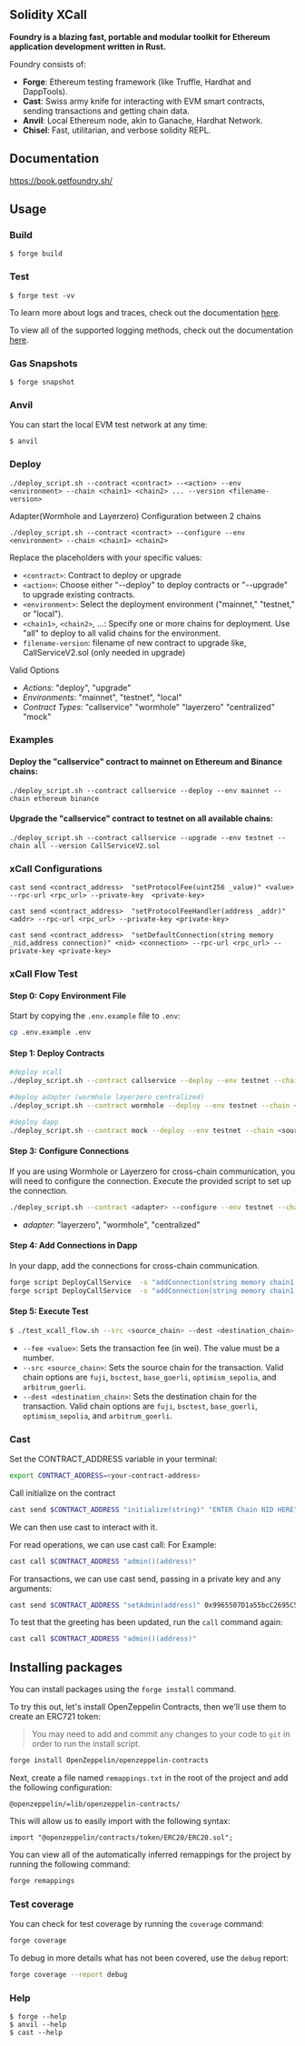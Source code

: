 ## Solidity XCall

**Foundry is a blazing fast, portable and modular toolkit for Ethereum application development written in Rust.**

Foundry consists of:

-   **Forge**: Ethereum testing framework (like Truffle, Hardhat and DappTools).
-   **Cast**: Swiss army knife for interacting with EVM smart contracts, sending transactions and getting chain data.
-   **Anvil**: Local Ethereum node, akin to Ganache, Hardhat Network.
-   **Chisel**: Fast, utilitarian, and verbose solidity REPL.

## Documentation

https://book.getfoundry.sh/

## Usage

### Build

```shell
$ forge build
```

### Test


```shell
$ forge test -vv
```

To learn more about logs and traces, check out the documentation [here](https://book.getfoundry.sh/forge/tests?highlight=-vv#logs-and-traces).

To view all of the supported logging methods, check out the documentation [here](https://book.getfoundry.sh/reference/ds-test#logging).

### Gas Snapshots

```shell
$ forge snapshot
```

### Anvil
You can start the local EVM test network at any time:

```shell
$ anvil
```

### Deploy

```shell
./deploy_script.sh --contract <contract> --<action> --env <environment> --chain <chain1> <chain2> ... --version <filename-version>
```

Adapter(Wormhole and Layerzero) Configuration between 2 chains
```shell
./deploy_script.sh --contract <contract> --configure --env <environment> --chain <chain1> <chain2> 
```
Replace the placeholders with your specific values:

- `<contract>`: Contract to deploy or upgrade
- `<action>`: Choose either "--deploy" to deploy contracts or "--upgrade" to upgrade existing contracts.
- `<environment>`: Select the deployment environment ("mainnet," "testnet," or "local").
- `<chain1>`, `<chain2>`, ...: Specify one or more chains for deployment. Use "all" to deploy to all valid chains for the environment.
- `filename-version`: filename of new contract to upgrade like, CallServiceV2.sol (only needed in upgrade)

 Valid Options

- *Actions*: "deploy", "upgrade"
- *Environments*: "mainnet", "testnet", "local"
- *Contract Types*: "callservice" "wormhole" "layerzero" "centralized" "mock"

### Examples

#### Deploy the "callservice" contract to mainnet on Ethereum and Binance chains:

```shell
./deploy_script.sh --contract callservice --deploy --env mainnet --chain ethereum binance
```

#### Upgrade the "callservice" contract to testnet on all available chains:

```shell
./deploy_script.sh --contract callservice --upgrade --env testnet --chain all --version CallServiceV2.sol
```
### xCall Configurations

```shell
cast send <contract_address>  "setProtocolFee(uint256 _value)" <value> --rpc-url <rpc_url> --private-key  <private-key>
```

```shell
cast send <contract_address>  "setProtocolFeeHandler(address _addr)" <addr> --rpc-url <rpc_url> --private-key <private-key>
```

```shell
cast send <contract_address>  "setDefaultConnection(string memory _nid,address connection)" <nid> <connection> --rpc-url <rpc_url> --private-key <private-key>
```

### xCall Flow Test

#### Step 0: Copy Environment File

Start by copying the `.env.example` file to `.env`:

```bash
cp .env.example .env
```

#### Step 1: Deploy Contracts

```bash
#deploy xcall
./deploy_script.sh --contract callservice --deploy --env testnet --chain <source_chain> <destination_chain> 
```

```bash
#deploy adapter (wormhole layerzero centralized)
./deploy_script.sh --contract wormhole --deploy --env testnet --chain <source_chain> <destination_chain> 
```

```bash
#deploy dapp
./deploy_script.sh --contract mock --deploy --env testnet --chain <source_chain> <destination_chain> 
```
#### Step 3: Configure Connections

If you are using Wormhole or Layerzero for cross-chain communication, you will need to configure the connection. Execute the provided script to set up the connection. 

```bash
./deploy_script.sh --contract <adapter> --configure --env testnet --chain <source_chain> <destination_chain>
```
- *adapter*: "layerzero", "wormhole", "centralized"

#### Step 4: Add Connections in Dapp

In your dapp, add the connections for cross-chain communication.

```bash
forge script DeployCallService  -s "addConnection(string memory chain1, string memory chain2)" <source_chain> <destination_chain> --fork-url <source_chain> --broadcast        
forge script DeployCallService  -s "addConnection(string memory chain1, string memory chain2)" <destination_chain> <source_chain> --fork-url <destination_chain> --broadcast   
```

#### Step 5: Execute Test
```bash
$ ./test_xcall_flow.sh --src <source_chain> --dest <destination_chain> --fee <value>
```

- `--fee <value>`: Sets the transaction fee (in wei). The value must be a number.
- `--src <source_chain>`: Sets the source chain for the transaction. Valid chain options are `fuji`, `bsctest`, `base_goerli`, `optimism_sepolia`, and `arbitrum_goerli`.
- `--dest <destination_chain>`: Sets the destination chain for the transaction. Valid chain options are `fuji`, `bsctest`, `base_goerli`, `optimism_sepolia`, and `arbitrum_goerli`.

### Cast
Set the CONTRACT_ADDRESS variable in your terminal:

```sh
export CONTRACT_ADDRESS=<your-contract-address>
```

Call initialize on the contract

```sh
cast send $CONTRACT_ADDRESS "initialize(string)" "ENTER Chain NID HERE" --private-key $PRIVATE_KEY
```

We can then use cast to interact with it.

For read operations, we can use cast call: For Example:

```sh
cast call $CONTRACT_ADDRESS "admin()(address)"
```

For transactions, we can use cast send, passing in a private key and any arguments:

```sh
cast send $CONTRACT_ADDRESS "setAdmin(address)" 0x9965507D1a55bcC2695C58ba16FB37d819B0A4dc --private-key $PRIVATE_KEY
```

To test that the greeting has been updated, run the `call` command again:

```sh
cast call $CONTRACT_ADDRESS "admin()(address)"
```


## Installing packages

You can install packages using the `forge install` command.

To try this out, let's install OpenZeppelin Contracts, then we'll use them to create an ERC721 token:

> You may need to add and commit any changes to your code to `git` in order to run the install script.

```sh
forge install OpenZeppelin/openzeppelin-contracts
```

Next, create a file named `remappings.txt` in the root of the project and add the following configuration:

```
@openzeppelin/=lib/openzeppelin-contracts/
```

This will allow us to easily import with the following syntax:

```solidity
import "@openzeppelin/contracts/token/ERC20/ERC20.sol";
```

You can view all of the automatically inferred remappings for the project by running the following command:

```sh
forge remappings
```


### Test coverage

You can check for test coverage by running the `coverage` command:

```sh
forge coverage
```

To debug in more details what has not been covered, use the `debug` report:

```sh
forge coverage --report debug
```



### Help

```shell
$ forge --help
$ anvil --help
$ cast --help
```